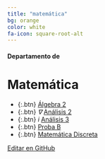 ```yaml
---
title: "matemática"
bg: orange
color: white
fa-icon: square-root-alt
---
```

#### Departamento de
# Matemática

<!---
No poner los links de t.joinchat directamente,
>>>> NO USAR https://www.protectyourlinks.com/ <<<<
En lugar de https://t.me/joinchat/SaraSasasa-sa poner j/SaraSasasa-sa
-->

* {:.btn}  <i class="fas fa-gamepad"></i> [Álgebra 2](j/TM8M4-O35OEEysdo)
* {:.btn}  <i class="fas">∇</i> [Análisis 2](https://www.proyl.com/5DK6J5lye)
* {:.btn}  <i class="fas">i</i> [Análisis 3](https://www.proyl.com/N8SjgS7u2)
* {:.btn}  <i class="fas fa-random"></i> [Proba B](https://www.proyl.com/e2D7JWom8)
* {:.btn}  <i class="fas fa-sitemap"></i> [Matemática Discreta](https://www.proyl.com/l0II37nIo)

<span class="editongithub">
	<a href="{{site.github.repository_url}}/blob/master/{{page.path}}">
		<i class="fas fa-pen"></i> Editar en GitHub
	</a>
</span>
